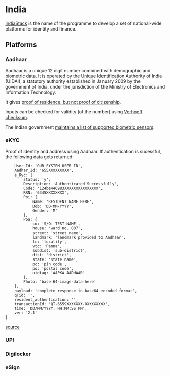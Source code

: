 # India

[IndiaStack](http://indiastack.org) is the name of the programme to develop a set of national-wide platforms for identity and finance.

## Platforms

### Aadhaar

Aadhaar is a unique 12 digit number combined with demographic and biometric data. It is operated by the Unique Identification Authority of India (UIDAI), a statutory authority established in January 2009 by the government of India, under the jurisdiction of the Ministry of Electronics and Information Technology.

It gives [proof of residence, but not proof of citizenship](https://www.livelaw.in/aadhaar-card-not-proof-citizenship-calcutta-hc/).

Inputs can be checked for validity (of the number) using  [Verhoeff checksum](http://apps.nic.in/apps/government/aadhaar-number-validation-verhoeff-algorithm).

The Indian government [maintains a list of supported biometric sensors](http://www.stqc.gov.in/sites/upload_files/stqc/files/List%20of%20BiometricDevices_readywith%20RD%20service_14-08-2017.pdf).

### eKYC

Proof of identity and address using Aadhaar. If authentication is sucessful, the following data gets returned:

```
    User_Id: 'OUR SYSTEM USER ID',
    Aadhar_Id: '655XXXXXXXXX',
    e_Kyc: {
        status: 'y',
        Description: 'Authenticated Successfully',
        Code: '124be446983XXXXXXXXXXXXXXX',
        RRN: '6345XXXXXXXX',
        Poi: {
            Name: 'RESIDENT NAME HERE',
            Dob: 'DD-MM-YYYY',
            Gender: 'M'
        },
        Poa: {
            co: 'S/O: TEST NAME',
            house: 'ward no. 007',
            street: 'street name',
            landmark: 'landmark provided to Aadhaar',
            lc: 'locality',
            vtc: 'Panna',
            subdist: 'sub-district',
            dist: 'district',
            state: 'state name',
            pc: 'pin code',
            po: 'postal code',
            uidtag: 'AAPKA AADHAAR'
        },
        Photo: 'base-64-image-data-here'
    },
    payload: 'complete response in base64 encoded format',
    qTid: '',
    resident_authentication: '',
    transactionId: 'QT-6559XXXXXXX-OXXXXXXXX',
    time: 'DD/MM/YYYY, HH:MM:SS PM',
    ver: '2.1'
}
```

[source](https://aadhaarapi.com/aadhaar-response-format/)

### UPI

### Digilocker

### eSign
